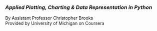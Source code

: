 ### ***Applied Plotting, Charting & Data Representation in Python***
By Assistant Professor Christopher Brooks      
Provided by University of Michigan on Coursera         
